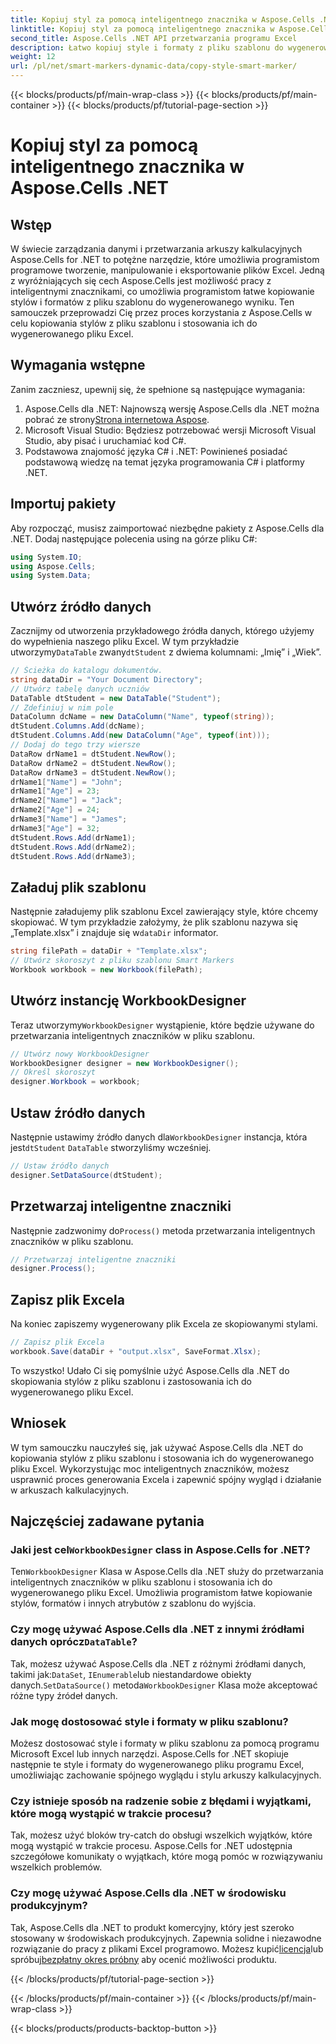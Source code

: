 ```yaml
---
title: Kopiuj styl za pomocą inteligentnego znacznika w Aspose.Cells .NET
linktitle: Kopiuj styl za pomocą inteligentnego znacznika w Aspose.Cells .NET
second_title: Aspose.Cells .NET API przetwarzania programu Excel
description: Łatwo kopiuj style i formaty z pliku szablonu do wygenerowanego pliku Excel. Ten kompleksowy samouczek przeprowadzi Cię przez proces krok po kroku.
weight: 12
url: /pl/net/smart-markers-dynamic-data/copy-style-smart-marker/
---
```


{{< blocks/products/pf/main-wrap-class >}}
{{< blocks/products/pf/main-container >}}
{{< blocks/products/pf/tutorial-page-section >}}

# Kopiuj styl za pomocą inteligentnego znacznika w Aspose.Cells .NET

## Wstęp
W świecie zarządzania danymi i przetwarzania arkuszy kalkulacyjnych Aspose.Cells for .NET to potężne narzędzie, które umożliwia programistom programowe tworzenie, manipulowanie i eksportowanie plików Excel. Jedną z wyróżniających się cech Aspose.Cells jest możliwość pracy z inteligentnymi znacznikami, co umożliwia programistom łatwe kopiowanie stylów i formatów z pliku szablonu do wygenerowanego wyniku. Ten samouczek przeprowadzi Cię przez proces korzystania z Aspose.Cells w celu kopiowania stylów z pliku szablonu i stosowania ich do wygenerowanego pliku Excel.
## Wymagania wstępne
Zanim zaczniesz, upewnij się, że spełnione są następujące wymagania:
1.  Aspose.Cells dla .NET: Najnowszą wersję Aspose.Cells dla .NET można pobrać ze strony[Strona internetowa Aspose](https://releases.aspose.com/cells/net/).
2. Microsoft Visual Studio: Będziesz potrzebować wersji Microsoft Visual Studio, aby pisać i uruchamiać kod C#.
3. Podstawowa znajomość języka C# i .NET: Powinieneś posiadać podstawową wiedzę na temat języka programowania C# i platformy .NET.
## Importuj pakiety
Aby rozpocząć, musisz zaimportować niezbędne pakiety z Aspose.Cells dla .NET. Dodaj następujące polecenia using na górze pliku C#:
```csharp
using System.IO;
using Aspose.Cells;
using System.Data;
```
## Utwórz źródło danych
 Zacznijmy od utworzenia przykładowego źródła danych, którego użyjemy do wypełnienia naszego pliku Excel. W tym przykładzie utworzymy`DataTable` zwany`dtStudent` z dwiema kolumnami: „Imię” i „Wiek”.
```csharp
// Ścieżka do katalogu dokumentów.
string dataDir = "Your Document Directory";
// Utwórz tabelę danych uczniów
DataTable dtStudent = new DataTable("Student");
// Zdefiniuj w nim pole
DataColumn dcName = new DataColumn("Name", typeof(string));
dtStudent.Columns.Add(dcName);
dtStudent.Columns.Add(new DataColumn("Age", typeof(int)));
// Dodaj do tego trzy wiersze
DataRow drName1 = dtStudent.NewRow();
DataRow drName2 = dtStudent.NewRow();
DataRow drName3 = dtStudent.NewRow();
drName1["Name"] = "John";
drName1["Age"] = 23;
drName2["Name"] = "Jack";
drName2["Age"] = 24;
drName3["Name"] = "James";
drName3["Age"] = 32;
dtStudent.Rows.Add(drName1);
dtStudent.Rows.Add(drName2);
dtStudent.Rows.Add(drName3);
```
## Załaduj plik szablonu
 Następnie załadujemy plik szablonu Excel zawierający style, które chcemy skopiować. W tym przykładzie założymy, że plik szablonu nazywa się „Template.xlsx” i znajduje się w`dataDir` informator.
```csharp
string filePath = dataDir + "Template.xlsx";
// Utwórz skoroszyt z pliku szablonu Smart Markers
Workbook workbook = new Workbook(filePath);
```
## Utwórz instancję WorkbookDesigner
 Teraz utworzymy`WorkbookDesigner` wystąpienie, które będzie używane do przetwarzania inteligentnych znaczników w pliku szablonu.
```csharp
// Utwórz nowy WorkbookDesigner
WorkbookDesigner designer = new WorkbookDesigner();
// Określ skoroszyt
designer.Workbook = workbook;
```
## Ustaw źródło danych
 Następnie ustawimy źródło danych dla`WorkbookDesigner` instancja, która jest`dtStudent` `DataTable` stworzyliśmy wcześniej.
```csharp
// Ustaw źródło danych
designer.SetDataSource(dtStudent);
```
## Przetwarzaj inteligentne znaczniki
 Następnie zadzwonimy do`Process()` metoda przetwarzania inteligentnych znaczników w pliku szablonu.
```csharp
// Przetwarzaj inteligentne znaczniki
designer.Process();
```
## Zapisz plik Excela
Na koniec zapiszemy wygenerowany plik Excela ze skopiowanymi stylami.
```csharp
// Zapisz plik Excela
workbook.Save(dataDir + "output.xlsx", SaveFormat.Xlsx);
```
To wszystko! Udało Ci się pomyślnie użyć Aspose.Cells dla .NET do skopiowania stylów z pliku szablonu i zastosowania ich do wygenerowanego pliku Excel.
## Wniosek
W tym samouczku nauczyłeś się, jak używać Aspose.Cells dla .NET do kopiowania stylów z pliku szablonu i stosowania ich do wygenerowanego pliku Excel. Wykorzystując moc inteligentnych znaczników, możesz usprawnić proces generowania Excela i zapewnić spójny wygląd i działanie w arkuszach kalkulacyjnych.
## Najczęściej zadawane pytania
###  Jaki jest cel`WorkbookDesigner` class in Aspose.Cells for .NET?
 Ten`WorkbookDesigner` Klasa w Aspose.Cells dla .NET służy do przetwarzania inteligentnych znaczników w pliku szablonu i stosowania ich do wygenerowanego pliku Excel. Umożliwia programistom łatwe kopiowanie stylów, formatów i innych atrybutów z szablonu do wyjścia.
###  Czy mogę używać Aspose.Cells dla .NET z innymi źródłami danych oprócz`DataTable`?
 Tak, możesz używać Aspose.Cells dla .NET z różnymi źródłami danych, takimi jak:`DataSet`, `IEnumerable`lub niestandardowe obiekty danych.`SetDataSource()` metoda`WorkbookDesigner` Klasa może akceptować różne typy źródeł danych.
### Jak mogę dostosować style i formaty w pliku szablonu?
Możesz dostosować style i formaty w pliku szablonu za pomocą programu Microsoft Excel lub innych narzędzi. Aspose.Cells for .NET skopiuje następnie te style i formaty do wygenerowanego pliku programu Excel, umożliwiając zachowanie spójnego wyglądu i stylu arkuszy kalkulacyjnych.
### Czy istnieje sposób na radzenie sobie z błędami i wyjątkami, które mogą wystąpić w trakcie procesu?
Tak, możesz użyć bloków try-catch do obsługi wszelkich wyjątków, które mogą wystąpić w trakcie procesu. Aspose.Cells for .NET udostępnia szczegółowe komunikaty o wyjątkach, które mogą pomóc w rozwiązywaniu wszelkich problemów.
### Czy mogę używać Aspose.Cells dla .NET w środowisku produkcyjnym?
 Tak, Aspose.Cells dla .NET to produkt komercyjny, który jest szeroko stosowany w środowiskach produkcyjnych. Zapewnia solidne i niezawodne rozwiązanie do pracy z plikami Excel programowo. Możesz kupić[licencja](https://purchase.aspose.com/buy)lub spróbuj[bezpłatny okres próbny](https://releases.aspose.com/) aby ocenić możliwości produktu.

{{< /blocks/products/pf/tutorial-page-section >}}

{{< /blocks/products/pf/main-container >}}
{{< /blocks/products/pf/main-wrap-class >}}

{{< blocks/products/products-backtop-button >}}
